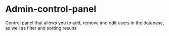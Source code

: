 
# Admin-control-panel

Control panel that allows you to add, remove and edit users in the database, as well as filter and sorting results